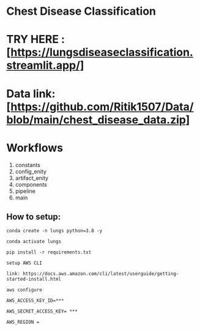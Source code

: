 # Chest Disease Classification

# TRY HERE : [https://lungsdiseaseclassification.streamlit.app/]

# Data link: [https://github.com/Ritik1507/Data/blob/main/chest_disease_data.zip]

# Workflows
  1. constants
  2. config_enity
  3. artifact_enity
  4. components
  5. pipeline
  6. main
## How to setup:
```
conda create -n lungs python=3.8 -y
```
```
conda activate lungs
```
```
pip install -r requirements.txt
```
```
setup AWS CLI
```

```
link: https://docs.aws.amazon.com/cli/latest/userguide/getting-started-install.html
```

```
aws configure
```

```
AWS_ACCESS_KEY_ID=***
```

```
AWS_SECRET_ACCESS_KEY= ***
```

```
AWS_REGION = 
```

